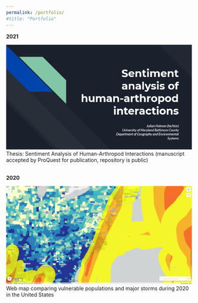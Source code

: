 ```yaml
---
permalink: /portfolio/
#title: "Portfolio"
---
```


<b>2021</b><br>
<div class="img__wrap">
    <a href="https://github.com/easternhercules/sentiment-analysis-of-human-arthropod-interactions" title="Thesis: Sentiment Analysis of Human-Arthropod Interactions"><img class="img__img" src="/assets/images/presscreencap_thesis.png" alt="Sentiment Analysis of Human-Arthropod Interactions"/></a>
  Thesis: Sentiment Analysis of Human-Arthropod Interactions (manuscript accepted by ProQuest for publication, repository is public)
</div><br>


<b>2020</b>
<div class="img__wrap">
  <a href="https://codepen.io/easternhercules/full/RwRJwag" title="Web map comparing vulnerable populations and major storms during 2020 in the United States"><img class="img__img" src="/assets/images/mapscreencap_stormvuln.png" alt="Web map comparing vulnerable populations and major storms during 2020 in the United States"/></a>
Web map comparing vulnerable populations and major storms during 2020 in the United States
</div>
